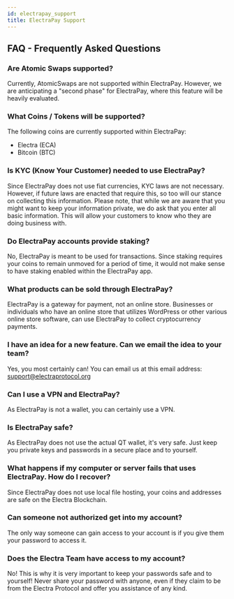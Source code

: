 ```yaml
---
id: electrapay_support
title: ElectraPay Support
---
```


## FAQ - Frequently Asked Questions

### Are Atomic Swaps supported?
Currently, AtomicSwaps are not supported within ElectraPay. However, we are anticipating a "second phase" for ElectraPay, where this feature will be heavily evaluated.

### What Coins / Tokens will be supported?
The following coins are currently supported within ElectraPay:
- Electra (ECA)
- Bitcoin (BTC)

### Is KYC (Know Your Customer) needed to use ElectraPay?
Since ElectraPay does not use fiat currencies, KYC laws are not necessary. However, if future laws are enacted that require this, so too will our stance on collecting this information. Please note, that while we are aware that you might want to keep your information private, we do ask that you enter all basic information. This will allow your customers to know who they are doing business with.

### Do ElectraPay accounts provide staking?
No, ElectraPay is meant to be used for transactions. Since staking requires your coins to remain unmoved for a period of time, it would not make sense to have staking enabled within the ElectraPay app.

### What products can be sold through ElectraPay?
ElectraPay is a gateway for payment, not an online store. Businesses or individuals who have an online store that utilizes WordPress or other various online store software, can use ElectraPay to collect cryptocurrency payments.

### I have an idea for a new feature. Can we email the idea to your team?
Yes, you most certainly can! You can email us at this email address: support@electraprotocol.org

### Can I use a VPN and ElectraPay?
As ElectraPay is not a wallet, you can certainly use a VPN.

### Is ElectraPay safe?
As ElectraPay does not use the actual QT wallet, it's very safe. Just keep you private keys and passwords in a secure place and to yourself.

### What happens if my computer or server fails that uses ElectraPay. How do I recover?
Since ElectraPay does not use local file hosting, your coins and addresses are safe on the Electra Blockchain.

### Can someone not authorized get into my account?
The only way someone can gain access to your account is if you give them your password to access it.

### Does the Electra Team have access to my account?
No! This is why it is very important to keep your passwords safe and to yourself! Never share your password with anyone, even if they claim to be from the Electra Protocol and offer you assistance of any kind.
